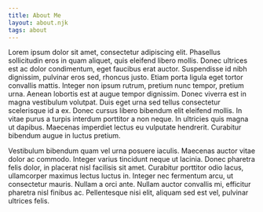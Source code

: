 ```yaml
---
title: About Me
layout: about.njk
tags: about
---
```


Lorem ipsum dolor sit amet, consectetur adipiscing elit. Phasellus sollicitudin eros in quam aliquet, quis eleifend libero mollis. Donec ultrices est ac dolor condimentum, eget faucibus erat auctor. Suspendisse id nibh dignissim, pulvinar eros sed, rhoncus justo. Etiam porta ligula eget tortor convallis mattis. Integer non ipsum rutrum, pretium nunc tempor, pretium urna. Aenean lobortis est at augue tempor dignissim. Donec viverra est in magna vestibulum volutpat. Duis eget urna sed tellus consectetur scelerisque id a ex. Donec cursus libero bibendum elit eleifend mollis. In vitae purus a turpis interdum porttitor a non neque. In ultricies quis magna ut dapibus. Maecenas imperdiet lectus eu vulputate hendrerit. Curabitur bibendum augue in luctus pretium.

Vestibulum bibendum quam vel urna posuere iaculis. Maecenas auctor vitae dolor ac commodo. Integer varius tincidunt neque ut lacinia. Donec pharetra felis dolor, in placerat nisl facilisis sit amet. Curabitur porttitor odio lacus, ullamcorper maximus lectus luctus in. Integer nec fermentum arcu, ut consectetur mauris. Nullam a orci ante. Nullam auctor convallis mi, efficitur pharetra nisl finibus ac. Pellentesque nisi elit, aliquam sed est vel, pulvinar ultrices felis.

                    